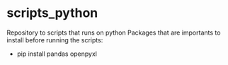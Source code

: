 # scripts_python
Repository to scripts that runs on python
Packages that are importants to install before running the scripts:
- pip install pandas openpyxl

